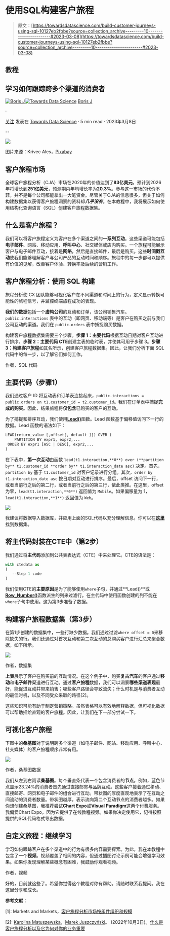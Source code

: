 # 使用SQL构建客户旅程

> 原文：[https://towardsdatascience.com/build-customer-journeys-using-sql-10127eb2fbbe?source=collection_archive---------10-----------------------#2023-03-08](https://towardsdatascience.com/build-customer-journeys-using-sql-10127eb2fbbe?source=collection_archive---------10-----------------------#2023-03-08)

## 教程

## 学习如何跟踪跨多个渠道的消费者

[](https://medium.com/@premierservices_python?source=post_page-----10127eb2fbbe--------------------------------)[![Boris J](../Images/a154d20bd61d8c852ab9313cf0b773be.png)](https://medium.com/@premierservices_python?source=post_page-----10127eb2fbbe--------------------------------)[](https://towardsdatascience.com/?source=post_page-----10127eb2fbbe--------------------------------)[![Towards Data Science](../Images/a6ff2676ffcc0c7aad8aaf1d79379785.png)](https://towardsdatascience.com/?source=post_page-----10127eb2fbbe--------------------------------) [Boris J](https://medium.com/@premierservices_python?source=post_page-----10127eb2fbbe--------------------------------)

·

[关注](https://medium.com/m/signin?actionUrl=https%3A%2F%2Fmedium.com%2F_%2Fsubscribe%2Fuser%2F47c418fbf3b0&operation=register&redirect=https%3A%2F%2Ftowardsdatascience.com%2Fbuild-customer-journeys-using-sql-10127eb2fbbe&user=Boris+J&userId=47c418fbf3b0&source=post_page-47c418fbf3b0----10127eb2fbbe---------------------post_header-----------) 发表在 [Towards Data Science](https://towardsdatascience.com/?source=post_page-----10127eb2fbbe--------------------------------) · 5 min read · 2023年3月8日

--

[](https://medium.com/m/signin?actionUrl=https%3A%2F%2Fmedium.com%2F_%2Fbookmark%2Fp%2F10127eb2fbbe&operation=register&redirect=https%3A%2F%2Ftowardsdatascience.com%2Fbuild-customer-journeys-using-sql-10127eb2fbbe&source=-----10127eb2fbbe---------------------bookmark_footer-----------)![](../Images/5c683b56816a0f5d9df4905e4c9bd066.png)

图片来源：Krivec Ales，[Pixabay](https://pixabay.com/photos/hiker-standing-woman-top-journey-918473/)

## 客户旅程市场

全球客户旅程分析（CJA）市场在2020年的价值达到了**83亿美元**，预计到2026年将增长到**251亿美元**，预测期内年均增长率为**20.3%**。参与这一市场的代价不菲，并不是每个公司都能拿出一大笔资金。尽管关于CJA的信息很多，但关于如何构建数据集以获得客户旅程洞察的资料却***几乎没有***。在本教程中，我将展示如何使用结构化查询语言（SQL）创建客户旅程数据集。

## 什么是客户旅程？

我们可以将客户旅程定义为客户在多个渠道之间的**一系列互动**。这些渠道可能包括**电子邮件**、网站、移动应用、**呼叫中心**、社交媒体或店内购买。一个旅程可能展示客户与电子邮件互动，接着是**网络**，然后是直接邮件，最后是购买。这些**时间戳互动**使我们能够理解客户与公司产品的互动时间和顺序。旅程中的每一步都可以提供有价值的见解，改善客户体验、转换率及后续的营销工作。

## **客户旅程分析：使用 SQL 构建**

旅程分析使 CX 团队能够可视化客户在不同渠道和时间上的行为，定义显示转换可能性的旅程信号，并监控终端旅程成功的表现。

**我们的数据**包括一个**虚构公司**的互动和订单，该公司销售汽车。`public.interactions` 表中的互动（即网页、移动端等）是客户在购买之前与我们公司互动的渠道。我们在 `public.orders` 表中捕捉购买数据。

构建客户旅程数据集需要三个步骤。**步骤 1：主要代码**根据互动日期对客户互动进行排序。**步骤 2：主要代码 CTE**创建主表的临时表，并使其可用于步骤 3。**步骤 3：构建客户旅程**如其名所示，创建客户旅程数据集。因此，让我们分析下面 SQL 代码中的每一步，以了解它们如何工作。

作者，SQL 代码

## **主要代码（步骤1）**

我们通过客户 ID 将互动表和订单表连接起来，`public.interactions = public.orders on t1.customer_id = t2.customer_id`。我们在订单表中捕捉**完成的购买**。因此，结果旅程将**仅包含**已购买的客户的互动。

为了捕捉和排序互动，我们使用[**Lead()**](https://www.geeksforgeeks.org/postgresql-lead-function/)函数。Lead 函数基于偏移值访问下一行的数据。Lead 函数的语法如下：

```py
LEAD(return_value [,offset[, default ]]) OVER (
    PARTITION BY expr1, expr2,...
 ORDER BY expr1 [ASC | DESC], expr2,...
)
```

在下表中，**第一次互动**由函数 `lead(t1.interaction,**0**) over (**partition by** t1.customer_id **order by** t1.interaction_date asc)` 决定。首先，`partition by` 基于 `t1.customer_id` 对客户记录进行分组。其次，`order by t1.interaction_date asc` 按日期对互动进行排序。最后，offset 访问下一行，或者当前行之后的第二行，或者当前行之后的第三行，依此类推。在这里，offset 为零，`lead(t1.interaction,**0**)` 返回值为 `Mobile`。如果偏移量为 1，`lead(t1.interaction,**1**)` 返回值为 `Web`。

![](../Images/6157499a61ca5b5a90d808902b87b824.png)

我建议将数据导入数据库，并应用上面的SQL代码以充分理解信息。你可以在[**这里**](https://github.com/bensondavies/customer_journey)找到数据集。

## **将主代码封装在CTE中（第2步）**

我们通过将**主代码**添加到公共表表达式（CTE）中来处理它。CTE的语法是：

```py
with ctedata as
(
   --Step 1 code
)
```

我们使用CTE的**主要原因**是为了能够使用`where`子句，并通过**Lead()**或[**Row_Number()**](https://www.geeksforgeeks.org/postgresql-row_number-function/)函数派生的列来过滤行。在主代码中使用函数创建的列不能在`where`子句中使用。这为第3步准备了数据。

## 构建客户旅程数据集（第3步）

在第1步创建的数据集中，一些行缺少数据。我们通过过滤`where offset = 0`来移除缺失的行。我们还通过对首次互动和第二次互动的总购买客户进行汇总来聚合数据，如下所示。

![](../Images/ec616f97e152420c4e47f68a2c8e4245.png)

作者，数据集

**上表**展示了客户在购买前的互动情况。在这个例子中，购买**复古汽车**的客户通过**移动**和**电子邮件**渠道进行互动。通过**客户旅程**数据，我们可以洞察**哪些渠道表现**最好，能促进互动并带来销售；哪些客户路径会导致流失；什么时机是与消费者互动的最佳时机，以及不同受众采取的路径[2]。

这些知识可能有助于制定营销策略。虽然表格可以有效地解释数据，但可视化数据可以帮助描绘直观的客户旅程。因此，让我们在下一部分尝试一下。

## 可视化客户旅程

下图中的**桑基图**对于说明跨多个渠道（如电子邮件、网站、移动应用、呼叫中心、社交媒体）的客户旅程顺序非常有用。

![](../Images/7fd1d8c0a31295d9f625585c4df5452c.png)

作者，桑基图数据

我们从左到右阅读**桑基图**。每个垂直条代表一个包含消费者的**节点**。例如，蓝色节点显示23.24%的消费者首先通过直接邮寄与品牌互动。这些客户接着通过移动、直接邮寄、网页和电子邮件的组合进行互动。带状图的厚度直观地表示了在互动之间流动的消费者数量。带状图越厚，表示流向第二个互动节点的消费者越多。如果你想创建桑基图，我推荐尝试**Chart Expo**或**Visual Paradigm**这两个付费服务。我偏爱Chart Expo，因为它提供了在线教程视频。如果你决定使用它，记得按照提供的SQL代码格式导出数据。

## **自定义旅程：继续学习**

学习如何跟踪客户在多个渠道中的行为有很多内容需要探索。为此，我在本教程中包含了一个**视频**。视频覆盖了相同的内容，但通过插图讨论示例可能会增强学习效果。如果你发现理解某些概念有困难，我鼓励你观看视频。

作者，视频

好的，目前就这些了。希望你觉得这个教程对你有帮助。请随时联系我提问。我在这里分享和成长。

**参考文献**：

[1]: Markets and Markets，[客户旅程分析市场按组件组织和规模](https://www.marketsandmarkets.com/Market-Reports/customer-journey-analytics-market-119398916.html)

[2]: [Karolina Matuszewska](https://piwik.pro/blog/author/karolina-matuszewska/)，[Marek Juszczyński](https://piwik.pro/blog/author/marek-juszczynski/)。 (2022年10月3日)。[什么是客户旅程分析以及它为何对你的业务重要](https://piwik.pro/blog/customer-journey-analytics-customer-experience-optimization/)
